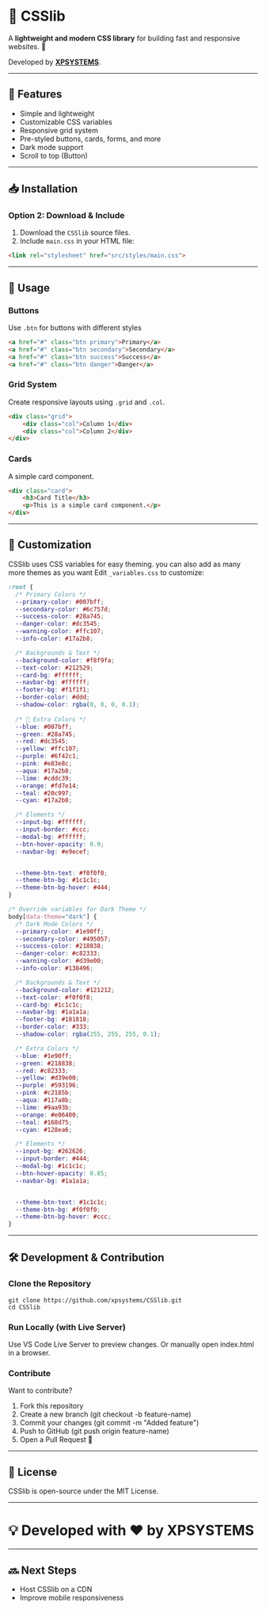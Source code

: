 # 🎨 CSSlib  

A **lightweight and modern CSS library** for building fast and responsive websites. 🚀  

Developed by **[XPSYSTEMS](https://github.com/xpsystems)**.  

---

## 🌟 Features  
- Simple and lightweight  
- Customizable CSS variables  
- Responsive grid system  
- Pre-styled buttons, cards, forms, and more  
- Dark mode support 
- Scroll to top (Button)

---

## 📥 Installation  

<!---### Option 1: CDN (Coming Soon)  
```html
<link rel="stylesheet" href="https://cdn.csslib.eu/csslib.min.css">
````
-->
### Option 2: Download & Include 
1. Download the ``CSSlib`` source files.
2. Include ``main.css`` in your HTML file:
```html
<link rel="stylesheet" href="src/styles/main.css">
````
---
## 📌 Usage
### Buttons
Use ``.btn`` for buttons with different styles
```html
<a href="#" class="btn primary">Primary</a>
<a href="#" class="btn secondary">Secondary</a>
<a href="#" class="btn success">Success</a>
<a href="#" class="btn danger">Danger</a>
````
### Grid System
Create responsive layouts using ``.grid`` and ``.col``.
```html
<div class="grid">
    <div class="col">Column 1</div>
    <div class="col">Column 2</div>
</div>
```
### Cards
A simple card component.
```html
<div class="card">
    <h3>Card Title</h3>
    <p>This is a simple card component.</p>
</div>
```
---
## 🎨 Customization
CSSlib uses CSS variables for easy theming.
you can also add as many more themes as you want
Edit ``_variables.css`` to customize:
```css
:root {
  /* Primary Colors */
  --primary-color: #007bff;
  --secondary-color: #6c757d;
  --success-color: #28a745;
  --danger-color: #dc3545;
  --warning-color: #ffc107;
  --info-color: #17a2b8;

  /* Backgrounds & Text */
  --background-color: #f8f9fa;
  --text-color: #212529;
  --card-bg: #ffffff;
  --navbar-bg: #ffffff;
  --footer-bg: #f1f1f1;
  --border-color: #ddd;
  --shadow-color: rgba(0, 0, 0, 0.1);
  
  /* 🎨 Extra Colors */
  --blue: #007bff;
  --green: #28a745;
  --red: #dc3545;
  --yellow: #ffc107;
  --purple: #6f42c1;
  --pink: #e83e8c;
  --aqua: #17a2b8;
  --lime: #cddc39;
  --orange: #fd7e14;
  --teal: #20c997;
  --cyan: #17a2b8;

  /* Elements */
  --input-bg: #ffffff;
  --input-border: #ccc;
  --modal-bg: #ffffff;
  --btn-hover-opacity: 0.9;
  --navbar-bg: #e9ecef;


  --theme-btn-text: #f0f0f0;
  --theme-btn-bg: #1c1c1c;
  --theme-btn-bg-hover: #444;
}

/* Override variables for Dark Theme */
body[data-theme="dark"] {
  /* Dark Mode Colors */
  --primary-color: #1e90ff;
  --secondary-color: #495057;
  --success-color: #218838;
  --danger-color: #c82333;
  --warning-color: #d39e00;
  --info-color: #138496;

  /* Backgrounds & Text */
  --background-color: #121212;
  --text-color: #f0f0f0;
  --card-bg: #1c1c1c;
  --navbar-bg: #1a1a1a;
  --footer-bg: #181818;
  --border-color: #333;
  --shadow-color: rgba(255, 255, 255, 0.1);

  /* Extra Colors */
  --blue: #1e90ff;
  --green: #218838;
  --red: #c82333;
  --yellow: #d39e00;
  --purple: #593196;
  --pink: #c2185b;
  --aqua: #117a8b;
  --lime: #9aa93b;
  --orange: #e06400;
  --teal: #168d75;
  --cyan: #128ea6;

  /* Elements */
  --input-bg: #262626;
  --input-border: #444;
  --modal-bg: #1c1c1c;
  --btn-hover-opacity: 0.85;
  --navbar-bg: #1a1a1a;


  --theme-btn-text: #1c1c1c;
  --theme-btn-bg: #f0f0f0;
  --theme-btn-bg-hover: #ccc;
}
```
---
## 🛠 Development & Contribution
### Clone the Repository
````
git clone https://github.com/xpsystems/CSSlib.git
cd CSSlib
````
### Run Locally (with Live Server)
Use VS Code Live Server to preview changes.
Or manually open index.html in a browser. 
### Contribute
Want to contribute?
1. Fork this repository
2. Create a new branch (git checkout -b feature-name)
3. Commit your changes (git commit -m "Added feature")
4. Push to GitHub (git push origin feature-name)
5. Open a Pull Request 🚀

---

## 📢 License
CSSlib is open-source under the MIT License.

---
# 💡 Developed with ❤️ by XPSYSTEMS

---

## 🔜 Next Steps  
-  Host CSSlib on a CDN
-  Improve mobile responsiveness  

